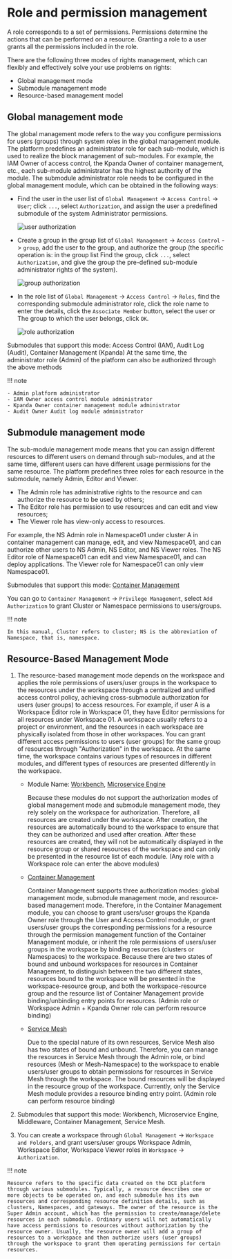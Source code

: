 # Role and permission management

A role corresponds to a set of permissions. Permissions determine the actions that can be performed on a resource. Granting a role to a user grants all the permissions included in the role.

There are the following three modes of rights management, which can flexibly and effectively solve your use problems on rights:

- Global management mode
- Submodule management mode
- Resource-based management model

## Global management mode

The global management mode refers to the way you configure permissions for users (groups) through system roles in the global management module.
The platform predefines an administrator role for each sub-module, which is used to realize the block management of sub-modules.
For example, the IAM Owner of access control, the Kpanda Owner of container management, etc., each sub-module administrator has the highest authority of the module.
The submodule administrator role needs to be configured in the global management module, which can be obtained in the following ways:

- Find the user in the user list of `Global Management` -> `Access Control` -> `User`; click `...`, select `Authorization`, and assign the user a predefined submodule of the system Administrator permissions.

    ![user authorization](https://docs.daocloud.io/daocloud-docs-images/docs/en/docs/ghippo/images/role01.png)

- Create a group in the group list of `Global Management` -> `Access Control` -> `group`, add the user to the group, and authorize the group (the specific operation is: in the group list Find the group, click `...`, select `Authorization`, and give the group the pre-defined sub-module administrator rights of the system).

    ![group authorization](https://docs.daocloud.io/daocloud-docs-images/docs/en/docs/ghippo/images/role02.png)

- In the role list of `Global Management` -> `Access Control` -> `Roles`, find the corresponding submodule administrator role, click the role name to enter the details, click the `Associate Member` button, select the user or The group to which the user belongs, click `OK`.

    ![role authorization](https://docs.daocloud.io/daocloud-docs-images/docs/en/docs/ghippo/images/role03.png)

Submodules that support this mode: Access Control (IAM), Audit Log (Audit), Container Management (Kpanda)
At the same time, the administrator role (Admin) of the platform can also be authorized through the above methods

!!! note

    - Admin platform administrator
    - IAM Owner access control module administrator
    - Kpanda Owner container management module administrator
    - Audit Owner Audit log module administrator

## Submodule management mode

The sub-module management mode means that you can assign different resources to different users on demand through sub-modules, and at the same time, different users can have different usage permissions for the same resource.
The platform predefines three roles for each resource in the submodule, namely Admin, Editor and Viewer.

- The Admin role has administrative rights to the resource and can authorize the resource to be used by others;
- The Editor role has permission to use resources and can edit and view resources;
- The Viewer role has view-only access to resources.

For example, the NS Admin role in Namespace01 under cluster A in container management can manage, edit, and view Namespace01, and can authorize other users to NS Admin, NS Editor, and NS Viewer roles.
The NS Editor role of Namespace01 can edit and view Namespace01, and can deploy applications.
The Viewer role for Namespace01 can only view Namespace01.

Submodules that support this mode: [Container Management](../../../kpanda/intro/index.md)

You can go to `Container Management` -> `Privilege Management`, select `Add Authorization` to grant Cluster or Namespace permissions to users/groups.

!!! note

    In this manual, Cluster refers to cluster; NS is the abbreviation of Namespace, that is, namespace.

## Resource-Based Management Mode

1. The resource-based management mode depends on the workspace and applies the role permissions of users/user groups in the workspace to the resources under the workspace through a centralized and unified access control policy, achieving cross-submodule authorization for users (user groups) to access resources. For example, if user A is a Workspace Editor role in Workspace 01, they have Editor permissions for all resources under Workspace 01. A workspace usually refers to a project or environment, and the resources in each workspace are physically isolated from those in other workspaces. You can grant different access permissions to users (user groups) for the same group of resources through "Authorization" in the workspace. At the same time, the workspace contains various types of resources in different modules, and different types of resources are presented differently in the workspace.

    - Module Name: [Workbench](../../../amamba/intro/index.md), [Microservice Engine](../../../skoala/intro/index.md)

        Because these modules do not support the authorization modes of global management mode and submodule management mode, they rely solely on the workspace for authorization. Therefore, all resources are created under the workspace. After creation, the resources are automatically bound to the workspace to ensure that they can be authorized and used after creation. After these resources are created, they will not be automatically displayed in the resource group or shared resources of the workspace and can only be presented in the resource list of each module. (Any role with a Workspace role can enter the above modules)

    - [Container Management](../../../kpanda/intro/index.md)

        Container Management supports three authorization modes: global management mode, submodule management mode, and resource-based management mode. Therefore, in the Container Management module, you can choose to grant users/user groups the Kpanda Owner role through the User and Access Control module, or grant users/user groups the corresponding permissions for a resource through the permission management function of the Container Management module, or inherit the role permissions of users/user groups in the workspace by binding resources (clusters or Namespaces) to the workspace. Because there are two states of bound and unbound workspaces for resources in Container Management, to distinguish between the two different states, resources bound to the workspace will be presented in the workspace-resource group, and both the workspace-resource group and the resource list of Container Management provide binding/unbinding entry points for resources. (Admin role or Workspace Admin + Kpanda Owner role can perform resource binding)

    - [Service Mesh](../../../mspider/intro/index.md)

        Due to the special nature of its own resources, Service Mesh also has two states of bound and unbound. Therefore, you can manage the resources in Service Mesh through the Admin role, or bind resources (Mesh or Mesh-Namespace) to the workspace to enable users/user groups to obtain permissions for resources in Service Mesh through the workspace. The bound resources will be displayed in the resource group of the workspace. Currently, only the Service Mesh module provides a resource binding entry point. (Admin role can perform resource binding)

2. Submodules that support this mode: Workbench, Microservice Engine, Middleware, Container Management, Service Mesh.

3. You can create a workspace through `Global Management` -> `Workspace and Folders`, and grant users/user groups Workspace Admin, Workspace Editor, Workspace Viewer roles in `Workspace` -> `Authorization`.

!!! note

    Resource refers to the specific data created on the DCE platform through various submodules. Typically, a resource describes one or more objects to be operated on, and each submodule has its own resources and corresponding resource definition details, such as clusters, Namespaces, and gateways. The owner of the resource is the Super Admin account, which has the permission to create/manage/delete resources in each submodule. Ordinary users will not automatically have access permissions to resources without authorization by the resource owner. Usually, the resource owner will add a group of resources to a workspace and then authorize users (user groups) through the workspace to grant them operating permissions for certain resources.
